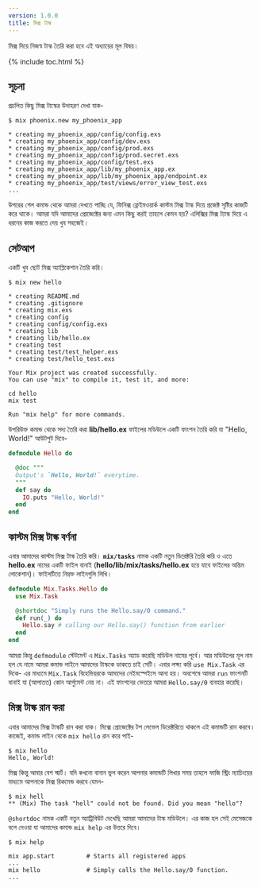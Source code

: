 ```yaml
---
version: 1.0.0
title: মিক্স টাস্ক 
---
```


মিক্স দিয়ে নিজস্ব টাস্ক তৈরি করা হবে এই অধ্যায়ের মূল বিষয়। 

{% include toc.html %}

## সূচনা  

প্রচলিত কিছু মিক্স টাস্কের উদাহরণ দেখা যাক- 

```shell
$ mix phoenix.new my_phoenix_app

* creating my_phoenix_app/config/config.exs
* creating my_phoenix_app/config/dev.exs
* creating my_phoenix_app/config/prod.exs
* creating my_phoenix_app/config/prod.secret.exs
* creating my_phoenix_app/config/test.exs
* creating my_phoenix_app/lib/my_phoenix_app.ex
* creating my_phoenix_app/lib/my_phoenix_app/endpoint.ex
* creating my_phoenix_app/test/views/error_view_test.exs
...
```

উপরের শেল কমান্ড থেকে আমরা দেখতে পাচ্ছি যে, ফিনিক্স ফ্রেইমওয়ার্ক কাস্টম মিক্স টাস্ক দিয়ে প্রজেক্ট সৃষ্টির কাজটি করে থাকে। আমরা যদি আমাদের প্রোজেক্টের জন্য এমন কিছু করই তাহলে কেমন হয়? এলিক্সির মিক্স ট্যাস্ক দিয়ে এ ধরনের কাজ করতে দেয় খুব সহজেই। 

## সেটআপ 

একটি খুব ছোট মিক্স অ্যাপ্লিকেশান তৈরি করি।
 
```shell
$ mix new hello

* creating README.md
* creating .gitignore
* creating mix.exs
* creating config
* creating config/config.exs
* creating lib
* creating lib/hello.ex
* creating test
* creating test/test_helper.exs
* creating test/hello_test.exs

Your Mix project was created successfully.
You can use "mix" to compile it, test it, and more:

cd hello
mix test

Run "mix help" for more commands.
```

উপরিউক্ত কমান্ড থেকে সদ্য তৈরি করা **lib/hello.ex** ফাইলের মডিউলে একটি ফাংশন তৈরি করি যা  "Hello, World!" আউটপুট দিবে- 

```elixir
defmodule Hello do

  @doc """
  Output's `Hello, World!` everytime.
  """
  def say do
    IO.puts "Hello, World!"
  end
end
```

## কাস্টম মিক্স টাস্ক বর্ণনা 

এবার আমাদের কাস্টম মিক্স টাস্ক তৈরি করি। **`mix/tasks`** নামক একটি নতুন ডিরেক্টরি তৈরি করি ও এতে **hello.ex** নামের একটি ফাইল বানাই (**hello/lib/mix/tasks/hello.ex** হয়ে যাবে ফাইলের অন্তিম লোকেশান)। ফাইলটিতে নিম্নক্ত লাইনগুলি লিখি। 

```elixir
defmodule Mix.Tasks.Hello do
  use Mix.Task

  @shortdoc "Simply runs the Hello.say/0 command."
  def run(_) do
    Hello.say # calling our Hello.say() function from earlier
  end
end
```

আমরা কিন্তু `defmodule` স্টেটমেন্ট এ `Mix.Tasks` অ্যাড করেছি মডিউল নামের পূর্বে। আর মডিউলের মূল নাম হল যে নামে আমরা কমান্ড লাইনে আমাদের টাস্ককে ডাকতে চাই সেটি। এবার লক্ষ্য করি `use Mix.Task` এর দিকে- এর মাধ্যমে `Mix.Task` বিহেভিয়রকে আমাদের নেইমস্পেইসে আনা হয়। অবশেষে আমরা `run` ফাংশনটি বানাই যা (আপাতত) কোন আর্গুমেন্ট নেয় না। এই ফাংশনের ভেতরে আমরা `Hello.say/0` ব্যবহার করেছি। 

## মিক্স টাস্ক রান করা 

এবার আমাদের মিক্স টাস্কটি রান করা যাক। মিক্সে প্রোজেক্টের টপ লেভেল ডিরেক্টরিতে থাকলে এই কমান্ডটি রান করবে। কাজেই, কমান্ড লাইন থেকে `mix hello` রান করে পাই-  

```shell
$ mix hello
Hello, World!
```

মিক্স কিন্তু আবার বেশ স্মার্ট। যদি কখনো বানান ভুল করেন আপনার কমান্ডটি লিখার সময় তাহলে ফাজি স্ট্রিং ম্যাচিংয়ের মাধ্যমে আপনাকে মিক্স রিকমেন্ড করবে যেমন- 

```shell
$ mix hell
** (Mix) The task "hell" could not be found. Did you mean "hello"?
```

`@shortdoc` নামক একটি নতুন অ্যাট্রিবিউট দেখেছি আমরা আমাদের টাস্ক মডিউলে। এর কাজ হল সেই মেসেজকে বলে দেওয়া যা আমাদের কমান্ড `mix help` এর উত্তরে দিবে। 

```shell
$ mix help

mix app.start         # Starts all registered apps
...
mix hello             # Simply calls the Hello.say/0 function.
...
```
